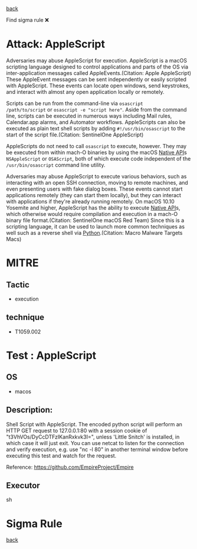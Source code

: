 
[back](../index.md)

Find sigma rule :x: 

# Attack: AppleScript 

Adversaries may abuse AppleScript for execution. AppleScript is a macOS scripting language designed to control applications and parts of the OS via inter-application messages called AppleEvents.(Citation: Apple AppleScript) These AppleEvent messages can be sent independently or easily scripted with AppleScript. These events can locate open windows, send keystrokes, and interact with almost any open application locally or remotely.

Scripts can be run from the command-line via <code>osascript /path/to/script</code> or <code>osascript -e "script here"</code>. Aside from the command line, scripts can be executed in numerous ways including Mail rules, Calendar.app alarms, and Automator workflows. AppleScripts can also be executed as plain text shell scripts by adding <code>#!/usr/bin/osascript</code> to the start of the script file.(Citation: SentinelOne AppleScript)

AppleScripts do not need to call <code>osascript</code> to execute, however. They may be executed from within mach-O binaries by using the macOS [Native API](https://attack.mitre.org/techniques/T1106)s <code>NSAppleScript</code> or <code>OSAScript</code>, both of which execute code independent of the <code>/usr/bin/osascript</code> command line utility.

Adversaries may abuse AppleScript to execute various behaviors, such as interacting with an open SSH connection, moving to remote machines, and even presenting users with fake dialog boxes. These events cannot start applications remotely (they can start them locally), but they can interact with applications if they're already running remotely. On macOS 10.10 Yosemite and higher, AppleScript has the ability to execute [Native API](https://attack.mitre.org/techniques/T1106)s, which otherwise would require compilation and execution in a mach-O binary file format.(Citation: SentinelOne macOS Red Team) Since this is a scripting language, it can be used to launch more common techniques as well such as a reverse shell via [Python](https://attack.mitre.org/techniques/T1059/006).(Citation: Macro Malware Targets Macs)

# MITRE
## Tactic
  - execution


## technique
  - T1059.002


# Test : AppleScript
## OS
  - macos


## Description:
Shell Script with AppleScript. The encoded python script will perform an HTTP GET request to 127.0.0.1:80 with a session cookie of "t3VhVOs/DyCcDTFzIKanRxkvk3I=", unless 'Little Snitch' is installed, in which case it will just exit. 
You can use netcat to listen for the connection and verify execution, e.g. use "nc -l 80" in another terminal window before executing this test and watch for the request.

Reference: https://github.com/EmpireProject/Empire


## Executor
sh

# Sigma Rule


[back](../index.md)
